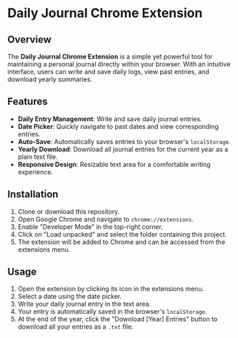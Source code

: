 # Daily Journal Chrome Extension

## Overview

The **Daily Journal Chrome Extension** is a simple yet powerful tool for maintaining a personal journal directly within your browser. With an intuitive interface, users can write and save daily logs, view past entries, and download yearly summaries.

## Features

- **Daily Entry Management**: Write and save daily journal entries.
- **Date Picker**: Quickly navigate to past dates and view corresponding entries.
- **Auto-Save**: Automatically saves entries to your browser's `localStorage`.
- **Yearly Download**: Download all journal entries for the current year as a plain text file.
- **Responsive Design**: Resizable text area for a comfortable writing experience.

## Installation

1. Clone or download this repository.
2. Open Google Chrome and navigate to `chrome://extensions`.
3. Enable "Developer Mode" in the top-right corner.
4. Click on "Load unpacked" and select the folder containing this project.
5. The extension will be added to Chrome and can be accessed from the extensions menu.

## Usage

1. Open the extension by clicking its icon in the extensions menu.
2. Select a date using the date picker.
3. Write your daily journal entry in the text area.
4. Your entry is automatically saved in the browser's `localStorage`.
5. At the end of the year, click the "Download [Year] Entries" button to download all your entries as a `.txt` file.
